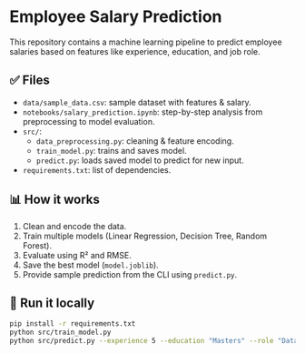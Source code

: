 # Employee Salary Prediction

This repository contains a machine learning pipeline to predict employee salaries based on features like experience, education, and job role.

## ✅ Files

- `data/sample_data.csv`: sample dataset with features & salary.
- `notebooks/salary_prediction.ipynb`: step-by-step analysis from preprocessing to model evaluation.
- `src/`:
  - `data_preprocessing.py`: cleaning & feature encoding.
  - `train_model.py`: trains and saves model.
  - `predict.py`: loads saved model to predict for new input.
- `requirements.txt`: list of dependencies.

## 📊 How it works

1. Clean and encode the data.
2. Train multiple models (Linear Regression, Decision Tree, Random Forest).
3. Evaluate using R² and RMSE.
4. Save the best model (`model.joblib`).
5. Provide sample prediction from the CLI using `predict.py`.

## 🔧 Run it locally

```bash
pip install -r requirements.txt
python src/train_model.py
python src/predict.py --experience 5 --education "Masters" --role "Data Scientist"
```
